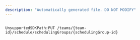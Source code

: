 ```yaml
---
description: "Automatically generated file. DO NOT MODIFY"
---
```


```powershellv2

UnsupportedSDKPath:PUT /teams/{team-id}/schedule/schedulingGroups/{schedulingGroup-id}

```